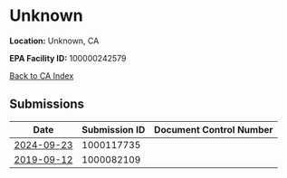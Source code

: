 # Unknown

**Location:** Unknown, CA

**EPA Facility ID:** 100000242579

[Back to CA Index](../../index.md)

## Submissions

| Date | Submission ID | Document Control Number |
|------|--------------|-------------------------|
| [2024-09-23](submissions/1000117735.md) | 1000117735 |  |
| [2019-09-12](submissions/1000082109.md) | 1000082109 |  |
